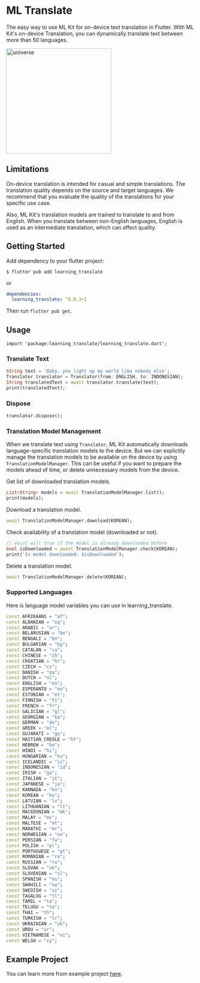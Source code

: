 # ML Translate

The easy way to use ML Kit for on-device text translation in Flutter. With ML Kit's on-device Translation, you can dynamically translate text between more than 50 languages.

<img src="https://github.com/salkuadrat/learning/raw/master/packages/learning_translate/screenshot.jpg" alt="universe" width="280">

## Limitations

On-device translation is intended for casual and simple translations. The translation quality depends on the source and target languages. We recommend that you evaluate the quality of the translations for your specific use case. 

Also, ML Kit's translation models are trained to translate to and from English. When you translate between non-English languages, English is used as an intermediate translation, which can affect quality.

## Getting Started

Add dependency to your flutter project:

```
$ flutter pub add learning_translate
```

or

```yaml
dependencies:
  learning_translate: ^0.0.3+1
```

Then run `flutter pub get`.

## Usage

```
import 'package:learning_translate/learning_translate.dart';
```

### Translate Text

```dart
String text = 'Baby, you light up my world like nobody else';
Translator translator = Translator(from: ENGLISH, to: INDONESIAN);
String translatedText = await translator.translate(text);
print(translatedText);
```

### Dispose

```dart
translator.dispose();
```

### Translation Model Management

When we translate text using `Translator`, ML Kit automatically downloads language-specific translation models to the device. But we can explicitly manage the translation models to be available on the device by using `TranslationModelManager`. This can be useful if you want to prepare the models ahead of time, or delete unnecessary models from the device.

Get list of downloaded translation models.

```dart
List<String> models = await TranslationModelManager.list();
print(models);
```

Download a translation model.

```dart
await TranslationModelManager.download(KOREAN);
```

Check availability of a translation model (downloaded or not).

```dart
// exist will true if the model is already downloaded before
bool isDownloaded = await TranslationModelManager.check(KOREAN);
print('Is model downloaded: $isDownloaded');  
```

Delete a translation model.

```dart
await TranslationModelManager.delete(KOREAN);
```

### Supported Languages

Here is language model variables you can use in learning_translate.

```dart
const AFRIKAANS = "af";
const ALBANIAN = "sq";
const ARABIC = "ar";
const BELARUSIAN = "be";
const BENGALI = "bn";
const BULGARIAN = "bg";
const CATALAN = "ca";
const CHINESE = "zh";
const CROATIAN = "hr";
const CZECH = "cs";
const DANISH = "da";
const DUTCH = "nl";
const ENGLISH = "en";
const ESPERANTO = "eo";
const ESTONIAN = "et";
const FINNISH = "fi";
const FRENCH = "fr";
const GALICIAN = "gl";
const GEORGIAN = "ka";
const GERMAN = "de";
const GREEK = "el";
const GUJARATI = "gu";
const HAITIAN_CREOLE = "ht";
const HEBREW = "he";
const HINDI = "hi";
const HUNGARIAN = "hu";
const ICELANDIC = "is";
const INDONESIAN = "id";
const IRISH = "ga";
const ITALIAN = "it";
const JAPANESE = "ja";
const KANNADA = "kn";
const KOREAN = "ko";
const LATVIAN = "lv";
const LITHUANIAN = "lt";
const MACEDONIAN = "mk";
const MALAY = "ms";
const MALTESE = "mt";
const MARATHI = "mr";
const NORWEGIAN = "no";
const PERSIAN = "fa";
const POLISH = "pl";
const PORTUGUESE = "pt";
const ROMANIAN = "ro";
const RUSSIAN = "ru";
const SLOVAK = "sk";
const SLOVENIAN = "sl";
const SPANISH = "es";
const SWAHILI = "sw";
const SWEDISH = "sv";
const TAGALOG = "tl";
const TAMIL = "ta";
const TELUGU = "te";
const THAI = "th";
const TURKISH = "tr";
const UKRAINIAN = "uk";
const URDU = "ur";
const VIETNAMESE = "vi";
const WELSH = "cy";
```

## Example Project

You can learn more from example project [here](example).
